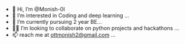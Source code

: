 - 👋 Hi, I’m @Monish-0l
- 👀 I’m interested in Coding and deep learning ...
- 🌱 I’m currently pursuing 2 year BE...
- 🤝🏼 I’m looking to collaborate on python projects and hackathons ...
- 📫 reach me at ottmonish2@gmail.com ...

<!---
Monish-0l/Monish-0l is a ✨ special ✨ repository because its `README.md` (this file) appears on your GitHub profile.
You can click the Preview link to take a look at your changes.
--->
